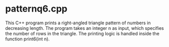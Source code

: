 # patternq6.cpp
This C++ program prints a right-angled triangle pattern of numbers in decreasing length.  The program takes an integer n as input, which specifies the number of rows in the triangle. The printing logic is handled inside the function print6(int n).
